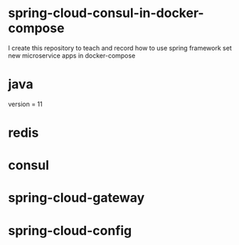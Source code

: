 # spring-cloud-consul-in-docker-compose
I create this repository to teach and record how to use spring framework set new microservice apps in docker-compose

# java
  version = 11
  
# redis 

# consul

# spring-cloud-gateway

# spring-cloud-config
